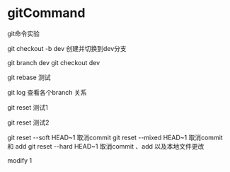 # gitCommand
git命令实验

git checkout -b dev 创建并切换到dev分支

git branch dev
git checkout dev

git rebase 测试

git log 查看各个branch 关系

git reset 测试1

git reset 测试2

git reset --soft HEAD~1  取消commit
git reset --mixed HEAD~1 取消commit 和 add
git reset --hard HEAD~1 取消commit 、add 以及本地文件更改

modify 1
